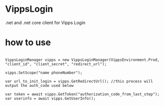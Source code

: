 # VippsLogin
.net and .net core client for Vipps Login

# how to use
```

VippsLoginManager vipps = new VippsLoginManager(VippsEnvironment.Prod, "client_id", "client_secret", "redirect_url");

vipps.SetScope("name phoneNumber");

var url_to_init_login = vipps.GetRedirectUrl(); //this process will output the auth_code used below

var token = await vipps.GetToken("authorization_code_from_last_step");
var userinfo = await vipps.GetUserInfo();
```
